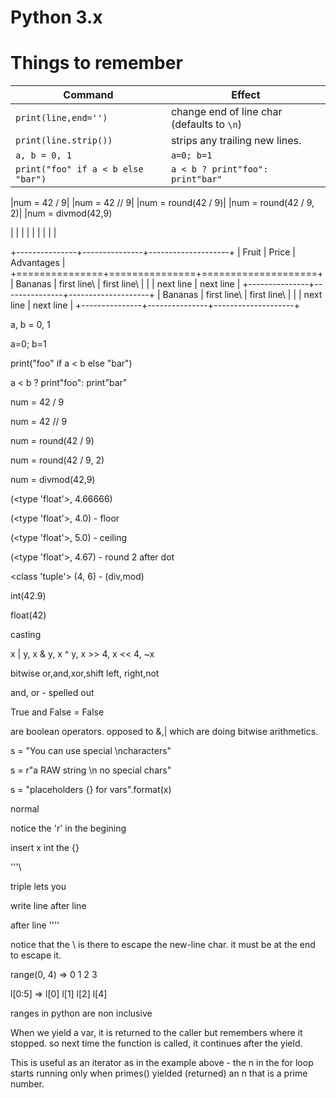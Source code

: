 # Python 3.x

# Things to remember

  
| Command | Effect |
|--|--|
| `print(line,end='') ` | change end of line char (defaults to `\n`)   |
|`print(line.strip())` |strips any trailing new lines. |
|`a, b = 0, 1` | `a=0; b=1`|
|`print("foo" if a < b else "bar")` | `a < b ? print"foo": print"bar"`|

|num = 42 / 9|
|num = 42 // 9|
|num = round(42 / 9)|
|num = round(42 / 9, 2)|
|num = divmod(42,9)

| | |
| | |
| | |




+---------------+---------------+--------------------+
| Fruit         | Price         | Advantages         |
+===============+===============+====================+
| Bananas       | first line\   | first line\        |
|               | next line     | next line          |
+---------------+---------------+--------------------+
| Bananas       | first line\   | first line\        |
|               | next line     | next line          |
+---------------+---------------+--------------------+





a, b = 0, 1

a=0; b=1

print("foo" if a < b else "bar")

a < b ? print"foo": print"bar"

num = 42 / 9

num = 42 // 9

num = round(42 / 9)

num = round(42 / 9, 2)

num = divmod(42,9)

(<type 'float'>, 4.66666)

(<type 'float'>, 4.0) - floor

(<type 'float'>, 5.0) - ceiling

(<type 'float'>, 4.67) - round 2 after dot

<class 'tuple'> (4, 6) - (div,mod)

int(42.9)

float(42)

casting

x | y, x & y, x ^ y, x >> 4, x << 4, ~x

bitwise or,and,xor,shift left, right,not

and, or - spelled out

True and False = False

are boolean operators. opposed to &,| which are doing bitwise arithmetics.

s = "You can use special \ncharacters"

s = r"a RAW string \n no special chars"

s = "placeholders {} for vars".format(x)

normal

notice the 'r' in the begining

insert x int the {}

'''\

triple lets you

write line after line

after line ''''

notice that the \ is there to escape the new-line char. it must be at the end to escape it.

range(0, 4) => 0 1 2 3

l[0:5] => l[0] l[1] l[2] l[4]

ranges in python are non inclusive

  

When we yield a var, it is returned to the caller but remembers where it stopped. so next time the function is called, it continues after the yield.

This is useful as an iterator as in the example above - the n in the for loop starts running only when primes() yielded (returned) an n that is a prime number.
<!--stackedit_data:
eyJoaXN0b3J5IjpbODcyODM1NTAyLC03NDczMjc1MzBdfQ==
-->